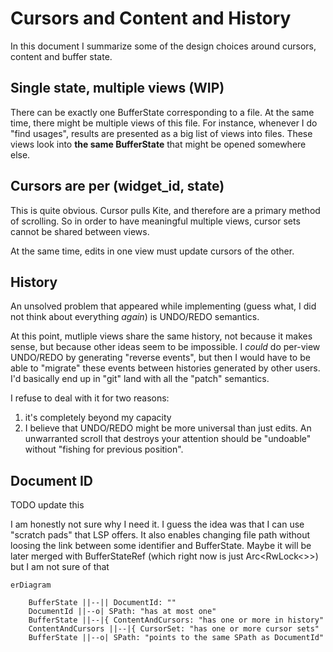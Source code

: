 # Cursors and Content and History

In this document I summarize some of the design choices around cursors, content and buffer state.

## Single state, multiple views (WIP)

There can be exactly one BufferState corresponding to a file. At the same time, there might be multiple views of this
file. For instance, whenever I do "find usages", results are presented as a big list of views into files. These views
look into **the same BufferState** that might be opened somewhere else.

## Cursors are per (widget_id, state)

This is quite obvious. Cursor pulls Kite, and therefore are a primary method of scrolling. So in order to have
meaningful multiple views, cursor sets cannot be shared between views.

At the same time, edits in one view must update cursors of the other.

## History

An unsolved problem that appeared while implementing (guess what, I did not think about everything *again*) is UNDO/REDO
semantics.

At this point, mutliple views share the same history, not because it makes sense, but because other ideas seem to be
impossible.
I *could* do per-view UNDO/REDO by generating "reverse events", but then I would have to be able to "migrate" these
events between
histories generated by other users. I'd basically end up in "git" land with all the "patch" semantics.

I refuse to deal with it for two reasons:

1) it's completely beyond my capacity
2) I believe that UNDO/REDO might be more universal than just edits. An unwarranted scroll that destroys your attention
   should be "undoable" without "fishing for previous position".

## Document ID

TODO update this

I am honestly not sure why I need it. I guess the idea was that I can use "scratch pads" that LSP offers. It also
enables changing file path without loosing the link between some identifier and BufferState. Maybe it will be later
merged with BufferStateRef (which right now is just Arc<RwLock<>>) but I am not sure of that

```mermaid
erDiagram

    BufferState ||--|| DocumentId: ""
    DocumentId ||--o| SPath: "has at most one"
    BufferState ||--|{ ContentAndCursors: "has one or more in history"
    ContentAndCursors ||--|{ CursorSet: "has one or more cursor sets"
    BufferState ||--o| SPath: "points to the same SPath as DocumentId"

```